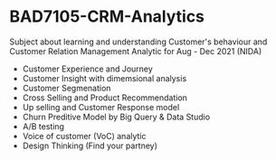 # BAD7105-CRM-Analytics

Subject about learning and understanding Customer's behaviour and Customer Relation Management Analytic for Aug - Dec 2021 (NIDA)

- Customer Experience and Journey
- Customer Insight with dimemsional analysis
- Customer Segmenation
- Cross Selling and Product Recommendation
- Up selling and Customer Response model
- Churn Preditive Model by Big Query & Data Studio
- A/B testing
- Voice of customer (VoC) analytic
- Design Thinking (Find your partney)
